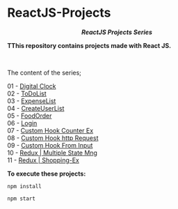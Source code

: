 # ReactJS-Projects

**_<center> ReactJS Projects Series </center>_**

**TThis repository contains projects made with React JS.**

<br>

The content of the series;

01 - [Digital Clock](01-digital-clock/README.md) <br>
02 - [ToDoList](02-to-do-list/README.md) <br>
03 - [ExpenseList](03-expense-list/README.md) <br>
04 - [CreateUserList](04-create-user-list/README.md) <br>
05 - [FoodOrder](05-food-order/README.md) <br>
06 - [Login](06-login/README.md) <br>
07 - [Custom Hook Counter Ex](07-custom-hook-counter-ex/README.md) <br>
08 - [Custom Hook http Request](08-custom-hook-http-request/README.md) <br>
09 - [Custom Hook From Input](09-custom-hook-from-input/README.md) <br>
10 - [Redux | Multiple State Mng](10-redux-multiple-state-mng/README.md) <br>
11 - [Redux | Shopping-Ex](11-redux-shopping-ex/README.md) <br>

**To execute these projects:**

```
npm install
```

```
npm start
```
